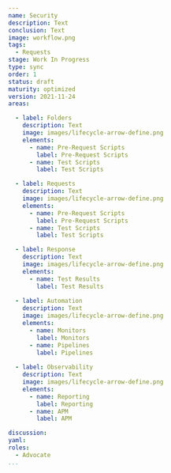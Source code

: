 ```yaml
---
name: Security
description: Text
conclusion: Text
image: workflow.png
tags:
  - Requests
stage: Work In Progress
type: sync
order: 1
status: draft
maturity: optimized
version: 2021-11-24
areas:  

  - label: Folders
    description: Text
    image: images/lifecycle-arrow-define.png
    elements:
      - name: Pre-Request Scripts
        label: Pre-Request Scripts    
      - name: Test Scripts
        label: Test Scripts                                                    

  - label: Requests
    description: Text
    image: images/lifecycle-arrow-define.png
    elements:
      - name: Pre-Request Scripts
        label: Pre-Request Scripts    
      - name: Test Scripts
        label: Test Scripts  

  - label: Response
    description: Text
    image: images/lifecycle-arrow-define.png
    elements:
      - name: Test Results
        label: Test Results   
        
  - label: Automation
    description: Text
    image: images/lifecycle-arrow-define.png
    elements:
      - name: Monitors
        label: Monitors
      - name: Pipelines
        label: Pipelines        
        
  - label: Observability
    description: Text
    image: images/lifecycle-arrow-define.png
    elements:
      - name: Reporting
        label: Reporting  
      - name: APM
        label: APM   

discussion: 
yaml: 
roles:
  - Advocate
...
```

